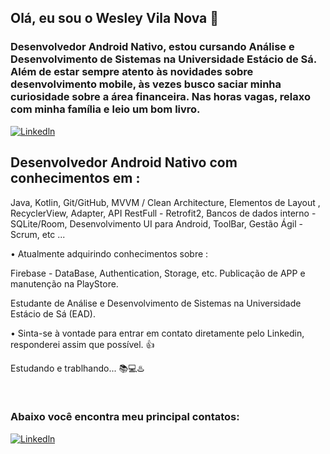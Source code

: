 ## Olá, eu sou o Wesley Vila Nova 👋  
### Desenvolvedor Android Nativo, estou cursando Análise e Desenvolvimento de Sistemas na Universidade Estácio de Sá. Além de estar sempre atento às novidades sobre desenvolvimento mobile, às vezes busco saciar minha curiosidade sobre a área financeira. Nas horas vagas, relaxo com minha família e leio um bom livro. 
[![Linkedln](https://img.shields.io/badge/LinkedIn-0077B5?style=for-the-badge&logo=linkedin&logoColor=white)](https://www.linkedin.com/in/wesley-v-n-d-l-torres-646998222/)

## Desenvolvedor Android Nativo com conhecimentos em : 
 Java,
 Kotlin,
 Git/GitHub,
 MVVM / Clean Architecture,
 Elementos de Layout , RecyclerView, Adapter,
 API RestFull - Retrofit2,
 Bancos de dados interno - SQLite/Room,
 Desenvolvimento UI para Android,
 ToolBar,
 Gestão Ágil - Scrum, etc ...

• Atualmente adquirindo conhecimentos sobre :

 Firebase - DataBase, Authentication, Storage, etc.
 Publicação de APP e manutenção na PlayStore.

Estudante de Análise e Desenvolvimento de Sistemas na Universidade Estácio de Sá (EAD).

• Sinta-se à vontade para entrar em contato diretamente pelo Linkedin, responderei assim que possível. 👍


Estudando e trablhando... 📚💻♨️
 
</div><br/>

### Abaixo você encontra meu principal contatos:

[![Linkedln](https://img.shields.io/badge/LinkedIn-0077B5?style=for-the-badge&logo=linkedin&logoColor=white)](https://www.linkedin.com/in/wesley-v-n-d-l-torres-646998222/)

</div> <br/>
